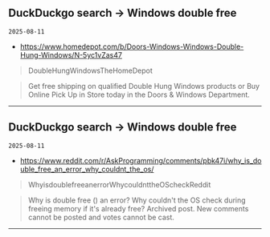 ## DuckDuckgo search -> Windows double free
`2025-08-11`

* https://www.homedepot.com/b/Doors-Windows-Windows-Double-Hung-Windows/N-5yc1vZas47

<blockquote>
 DoubleHungWindowsTheHomeDepot
</blockquote>
<blockquote>
Get free shipping on qualified Double Hung Windows products or Buy Online Pick Up in Store today in the Doors &amp; Windows Department.
</blockquote>

---

## DuckDuckgo search -> Windows double free
`2025-08-11`

* https://www.reddit.com/r/AskProgramming/comments/pbk47i/why_is_double_free_an_error_why_couldnt_the_os/

<blockquote>
 WhyisdoublefreeanerrorWhycouldnttheOScheckReddit
</blockquote>
<blockquote>
Why is double free () an error? Why couldn't the OS check during freeing memory if it's already free? Archived post. New comments cannot be posted and votes cannot be cast.
</blockquote>

---

